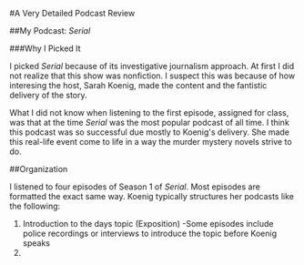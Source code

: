 #A Very Detailed Podcast Review

##My Podcast: *Serial*

###Why I Picked It

I picked *Serial* because of its investigative journalism approach. At first I did not realize that this show was nonfiction. I suspect this was because of how interesing the host, Sarah Koenig, made the content and the fantistic delivery of the story.

What I did not know when listening to the first episode, assigned for class, was that at the time *Serial* was the most popular podcast of all time. I think this podcast was so successful due mostly to Koenig's delivery. She made this real-life event come to life in a way the murder mystery novels strive to do.

##Organization

I listened to four episodes of Season 1 of *Serial*. Most episodes are formatted the exact same way. Koenig typically structures her podcasts like the following:

1. Introduction to the days topic (Exposition) 
    -Some episodes include police recordings or interviews to introduce the topic before Koenig speaks
2. 